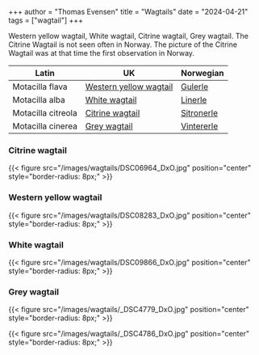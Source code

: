 +++
author = "Thomas Evensen"
title = "Wagtails"
date = "2024-04-21"
tags = ["wagtail"]
+++

Western yellow wagtail,  White wagtail, Citrine wagtail, Grey wagtail. The Citrine Wagtail is not seen often in Norway.
The picture of the Citrine Wagtail was at that time the first observation in Norway.

| Latin      | UK  | Norwegian |
| --------- |  --------- |    --------- |
| Motacilla flava | [Western yellow wagtail ](https://en.wikipedia.org/wiki/Western_yellow_wagtail) |  [Gulerle ](https://no.wikipedia.org/wiki/Gulerle) |
| Motacilla alba | [White wagtail](https://en.wikipedia.org/wiki/White_wagtail) |  [Linerle ](https://no.wikipedia.org/wiki/Linerle) |
| Motacilla citreola | [Citrine wagtail](https://en.wikipedia.org/wiki/Citrine_wagtail) |  [Sitronerle ](https://no.wikipedia.org/wiki/Sitronerle) |
| Motacilla cinerea | [Grey wagtail](https://en.wikipedia.org/wiki/Grey_wagtail) | [Vintererle ](https://no.wikipedia.org/wiki/Vintererle) |

### Citrine wagtail

{{< figure src="/images/wagtails/DSC06964_DxO.jpg" position="center" style="border-radius: 8px;" >}}

### Western yellow wagtail

{{< figure src="/images/wagtails/DSC08283_DxO.jpg" position="center" style="border-radius: 8px;" >}}

### White wagtail

{{< figure src="/images/wagtails/DSC09866_DxO.jpg" position="center" style="border-radius: 8px;" >}}

### Grey wagtail

{{< figure src="/images/wagtails/_DSC4779_DxO.jpg" position="center" style="border-radius: 8px;" >}}

{{< figure src="/images/wagtails/_DSC4786_DxO.jpg" position="center" style="border-radius: 8px;" >}}

